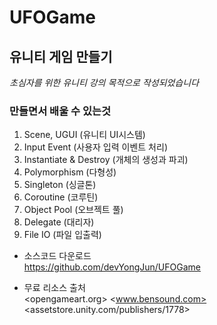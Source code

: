 UFOGame
===
유니티 게임 만들기
---
_초심자를 위한 유니티 강의 목적으로 작성되었습니다_   


### 만들면서 배울 수 있는것
1. Scene, UGUI (유니티 UI시스템)
2. Input Event (사용자 입력 이벤트 처리)
3. Instantiate & Destroy (개체의 생성과 파괴)
4. Polymorphism (다형성)
5. Singleton (싱글톤)
6. Coroutine (코루틴)
7. Object Pool (오브젝트 풀)
8. Delegate (대리자)
9. File IO (파일 입출력)


- 소스코드 다운로드   
<https://github.com/devYongJun/UFOGame>   

- 무료 리소스 출처   
<opengameart.org>
<www.bensound.com>
<assetstore.unity.com/publishers/1778>   

